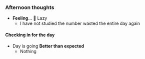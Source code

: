 
### Afternoon thoughts

- **Feeling**...  😤 Lazy
	- I have not studied the number wasted the entire day again

#### Checking in for the day
- Day is going **Better than expected**
	- Nothing